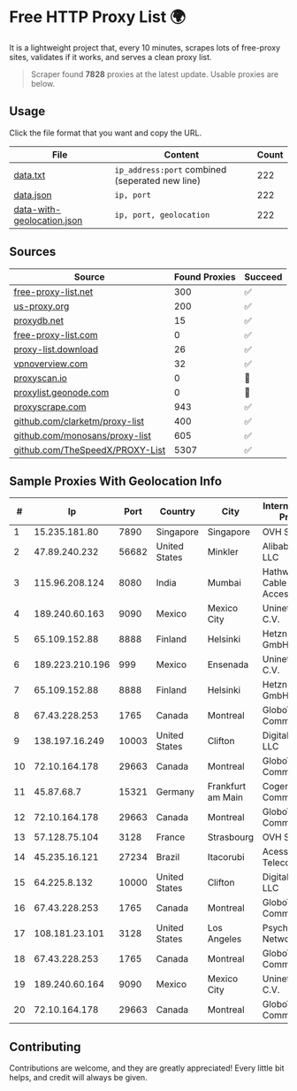 
# Free HTTP Proxy List 🌍

It is a lightweight project that, every 10 minutes, scrapes lots of free-proxy sites, validates if it works, and serves a clean proxy list.


> Scraper found **7828** proxies at the latest update. Usable proxies are below.

## Usage

Click the file format that you want and copy the URL.


|File|Content|Count|
|----|-------|-----|
|[data.txt](https://raw.githubusercontent.com/themiralay/Proxy-List-World/master/data.txt)|`ip_address:port` combined (seperated new line)|222|
|[data.json](https://raw.githubusercontent.com/themiralay/Proxy-List-World/master/data.json)|`ip, port`|222|
|[data-with-geolocation.json](https://raw.githubusercontent.com/themiralay/Proxy-List-World/master/data-with-geolocation.json)|`ip, port, geolocation`|222|

## Sources

|Source|Found Proxies|Succeed|
|------|-------------|-------|
|[free-proxy-list.net](https://free-proxy-list.net)|300|✅|
|[us-proxy.org](https://www.us-proxy.org)|200|✅|
|[proxydb.net](http://proxydb.net)|15|✅|
|[free-proxy-list.com](https://free-proxy-list.com/?page=&port=&type%5B%5D=http&type%5B%5D=https&up_time=0&search=Search)|0|✅|
|[proxy-list.download](https://www.proxy-list.download/HTTP)|26|✅|
|[vpnoverview.com](https://vpnoverview.com/privacy/anonymous-browsing/free-proxy-servers)|32|✅|
|[proxyscan.io](https://www.proxyscan.io)|0|🚫|
|[proxylist.geonode.com](https://proxylist.geonode.com/api/proxy-list?limit=300&page=1&sort_by=lastChecked&sort_type=desc&protocols=http,https)|0|🚫|
|[proxyscrape.com](https://api.proxyscrape.com/v2/?request=displayproxies&protocol=http&timeout=10000&country=all&ssl=all&anonymity=all)|943|✅|
|[github.com/clarketm/proxy-list](https://raw.githubusercontent.com/clarketm/proxy-list/master/proxy-list-raw.txt)|400|✅|
|[github.com/monosans/proxy-list](https://raw.githubusercontent.com/monosans/proxy-list/main/proxies/http.txt)|605|✅|
|[github.com/TheSpeedX/PROXY-List](https://raw.githubusercontent.com/TheSpeedX/PROXY-List/master/http.txt)|5307|✅|


## Sample Proxies With Geolocation Info

|#|Ip|Port|Country|City|Internet Service Provider|
|-|--|----|-------|----|-------------------------|
|1|15.235.181.80|7890|Singapore|Singapore|OVH SAS|
|2|47.89.240.232|56682|United States|Minkler|Alibaba.com LLC|
|3|115.96.208.124|8080|India|Mumbai|Hathway IP over Cable Internet Access|
|4|189.240.60.163|9090|Mexico|Mexico City|Uninet S.A. de C.V.|
|5|65.109.152.88|8888|Finland|Helsinki|Hetzner Online GmbH|
|6|189.223.210.196|999|Mexico|Ensenada|Uninet S.A. de C.V.|
|7|65.109.152.88|8888|Finland|Helsinki|Hetzner Online GmbH|
|8|67.43.228.253|1765|Canada|Montreal|GloboTech Communications|
|9|138.197.16.249|10003|United States|Clifton|DigitalOcean, LLC|
|10|72.10.164.178|29663|Canada|Montreal|GloboTech Communications|
|11|45.87.68.7|15321|Germany|Frankfurt am Main|Cogent Communications|
|12|72.10.164.178|29663|Canada|Montreal|GloboTech Communications|
|13|57.128.75.104|3128|France|Strasbourg|OVH SAS|
|14|45.235.16.121|27234|Brazil|Itacorubi|Acessoline Telecom|
|15|64.225.8.132|10000|United States|Clifton|DigitalOcean, LLC|
|16|67.43.228.253|1765|Canada|Montreal|GloboTech Communications|
|17|108.181.23.101|3128|United States|Los Angeles|Psychz Networks|
|18|67.43.228.253|1765|Canada|Montreal|GloboTech Communications|
|19|189.240.60.164|9090|Mexico|Mexico City|Uninet S.A. de C.V.|
|20|72.10.164.178|29663|Canada|Montreal|GloboTech Communications|



## Contributing

Contributions are welcome, and they are greatly appreciated! Every
little bit helps, and credit will always be given.


